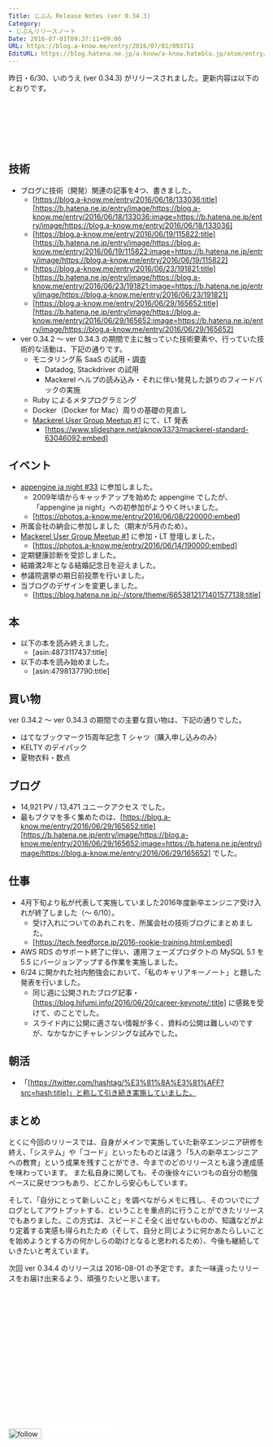 ```yaml
---
Title: じぶん Release Notes (ver 0.34.3)
Category:
- じぶんリリースノート
Date: 2016-07-01T09:37:11+09:00
URL: https://blog.a-know.me/entry/2016/07/01/093711
EditURL: https://blog.hatena.ne.jp/a-know/a-know.hateblo.jp/atom/entry/6653812171403349972
---
```


昨日・6/30、いのうえ (ver 0.34.3) がリリースされました。更新内容は以下のとおりです。




<!-- more -->


<script async src="//pagead2.googlesyndication.com/pagead/js/adsbygoogle.js"></script>
<!-- article-top -->
<ins class="adsbygoogle"
     style="display:inline-block;width:728px;height:90px"
     data-ad-client="ca-pub-3463034538369189"
     data-ad-slot="8367620130"></ins>
<script>
(adsbygoogle = window.adsbygoogle || []).push({});
</script>


## 技術
* ブログに技術（開発）関連の記事を4つ、書きました。
    * [https://blog.a-know.me/entry/2016/06/18/133036:title] [https://b.hatena.ne.jp/entry/image/https://blog.a-know.me/entry/2016/06/18/133036:image=https://b.hatena.ne.jp/entry/image/https://blog.a-know.me/entry/2016/06/18/133036]
    * [https://blog.a-know.me/entry/2016/06/19/115822:title] [https://b.hatena.ne.jp/entry/image/https://blog.a-know.me/entry/2016/06/19/115822:image=https://b.hatena.ne.jp/entry/image/https://blog.a-know.me/entry/2016/06/19/115822]
    * [https://blog.a-know.me/entry/2016/06/23/191821:title] [https://b.hatena.ne.jp/entry/image/https://blog.a-know.me/entry/2016/06/23/191821:image=https://b.hatena.ne.jp/entry/image/https://blog.a-know.me/entry/2016/06/23/191821]
    * [https://blog.a-know.me/entry/2016/06/29/165652:title] [https://b.hatena.ne.jp/entry/image/https://blog.a-know.me/entry/2016/06/29/165652:image=https://b.hatena.ne.jp/entry/image/https://blog.a-know.me/entry/2016/06/29/165652]
* ver 0.34.2 〜 ver 0.34.3 の期間で主に触っていた技術要素や、行っていた技術的な活動は、下記の通りです。
    * モニタリング系 SaaS の試用・調査
        * Datadog, Stackdriver の試用
        * Mackerel ヘルプの読み込み・それに伴い発見した誤りのフィードバックの実施
    * Ruby によるメタプログラミング
    * Docker（Docker for Mac）周りの基礎の見直し
    * [Mackerel User Group Meetup #1](http://mackerel-ug.connpass.com/event/33287/) にて、LT 発表
        * [https://www.slideshare.net/aknow3373/mackerel-standard-63046092:embed]



## イベント
* [appengine ja night #33](http://gcpja.connpass.com/event/30761/) に参加しました。
    * 2009年頃からキャッチアップを始めた appengine でしたが、「appengine ja night」への初参加がようやく叶いました。
    * [https://photos.a-know.me/entry/2016/06/08/220000:embed]
* 所属会社の納会に参加しました（期末が5月のため）。
* [Mackerel User Group Meetup #1](http://mackerel-ug.connpass.com/event/33287/) に参加・LT 登壇しました。
    * [https://photos.a-know.me/entry/2016/06/14/190000:embed]
* 定期健康診断を受診しました。
* 結婚満2年となる結婚記念日を迎えました。
* 参議院選挙の期日前投票を行いました。
* 当ブログのデザインを変更しました。
    * [https://blog.hatena.ne.jp/-/store/theme/6653812171401577138:title]




## 本
* 以下の本を読み終えました。
    * [asin:4873117437:title]
* 以下の本を読み始めました。
    * [asin:4798137790:title]




## 買い物
ver 0.34.2 〜 ver 0.34.3 の期間での主要な買い物は、下記の通りでした。

* はてなブックマーク15周年記念 T シャツ（購入申し込みのみ）
* KELTY のデイパック
* 夏物衣料・数点





## ブログ
* 14,921 PV / 13,471 ユニークアクセス でした。
* 最もブクマを多く集めたのは、[https://blog.a-know.me/entry/2016/06/29/165652:title] [https://b.hatena.ne.jp/entry/image/https://blog.a-know.me/entry/2016/06/29/165652:image=https://b.hatena.ne.jp/entry/image/https://blog.a-know.me/entry/2016/06/29/165652] でした。



## 仕事
* 4月下旬より私が代表して実施していました2016年度新卒エンジニア受け入れが終了しました（〜 6/10）。
    * 受け入れについてのあれこれを、所属会社の技術ブログにまとめました。
    * [https://tech.feedforce.jp/2016-rookie-training.html:embed]
* AWS RDS のサポート終了に伴い、運用フェーズプロダクトの MySQL 5.1 を 5.5 にバージョンアップする作業を実施しました。
* 6/24 に開かれた社内勉強会において、「私のキャリアキーノート」と題した発表を行いました。
    * 同じ週に公開されたブログ記事・[https://blog.hifumi.info/2016/06/20/career-keynote/:title] に感銘を受けて、のことでした。
    * スライド内に公開に適さない情報が多く、資料の公開は難しいのですが、なかなかにチャレンジングな試みでした。


## 朝活

* 「[https://twitter.com/hashtag/%E3%81%8A%E3%81%AFF?src=hash:title]」と称して引き続き実施していました。



## まとめ
とくに今回のリリースでは、自身がメインで実施していた新卒エンジニア研修を終え、「システム」や「コード」といったものとは違う「5人の新卒エンジニアへの教育」という成果を残すことができ、今までのどのリリースとも違う達成感を味わっています。
また私自身に関しても、その後徐々にいつもの自分の勉強ペースに戻せつつもあり、どこかしら安心もしています。


そして、「自分にとって新しいこと」を調べながらメモに残し、そのついでにブログとしてアウトプットする、ということを重点的に行うことができたリリースでもありました。この方式は、スピードこそ全く出せないものの、知識などがより定着する実感も得られたため（そして、自分と同じように何かあたらしいことを始めようとする方の何かしらの助けとなると思われるため）、今後も継続していきたいと考えています。


次回 ver 0.34.4 のリリースは 2016-08-01 の予定です。また一味違ったリリースをお届け出来るよう、頑張りたいと思います。



<script async src="//pagead2.googlesyndication.com/pagead/js/adsbygoogle.js"></script>
<!-- article-bottom2 -->
<ins class="adsbygoogle"
     style="display:inline-block;width:300px;height:250px"
     data-ad-client="ca-pub-3463034538369189"
     data-ad-slot="5274552934"></ins>
<script>
(adsbygoogle = window.adsbygoogle || []).push({});
</script>


<div>
<a href='http://cloud.feedly.com/#subscription%2Ffeed%2Fhttp%3A%2F%2Fblog.a-know.me%2Ffeed'  target='blank'><img id='feedlyFollow' src='//s3.feedly.com/img/follows/feedly-follow-rectangle-volume-small_2x.png' alt='follow us in feedly' width='65' height='20'></a>

<iframe src="//blog.hatena.ne.jp/a-know/a-know.hateblo.jp/subscribe/iframe" allowtransparency="true" frameborder="0" scrolling="no" width="150" height="28"></iframe>
</div>
